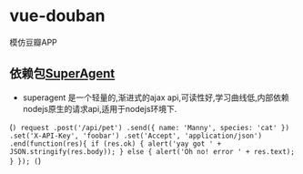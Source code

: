 # vue-douban
模仿豆瓣APP

## 依赖包[SuperAgent](https://www.jianshu.com/p/191d1e21f7ed)

- superagent 是一个轻量的,渐进式的ajax api,可读性好,学习曲线低,内部依赖nodejs原生的请求api,适用于nodejs环境下.

(```)
 request
    .post('/api/pet')
    .send({ name: 'Manny', species: 'cat' })
    .set('X-API-Key', 'foobar')
    .set('Accept', 'application/json')
    .end(function(res){
      if (res.ok) {
        alert('yay got ' + JSON.stringify(res.body));
      } else {
        alert('Oh no! error ' + res.text);
      }
    });
(```)

